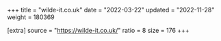+++
title = "wilde-it.co.uk"
date = "2022-03-22"
updated = "2022-11-28"
weight = 180369

[extra]
source = "https://wilde-it.co.uk/"
ratio = 8
size = 176
+++
